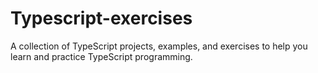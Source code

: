 # Typescript-exercises
A collection of TypeScript projects, examples, and exercises to help you learn and practice TypeScript programming.
